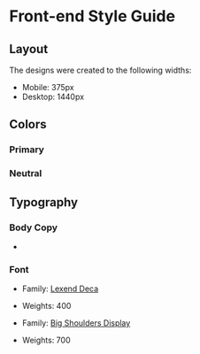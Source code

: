 # Front-end Style Guide

## Layout

The designs were created to the following widths:

- Mobile: 375px
- Desktop: 1440px

## Colors

### Primary



### Neutral

## Typography

### Body Copy

- 

### Font

- Family: [Lexend Deca](https://fonts.google.com/specimen/Lexend+Deca)
- Weights: 400

- Family: [Big Shoulders Display](https://fonts.google.com/specimen/Big+Shoulders+Display)
- Weights: 700

